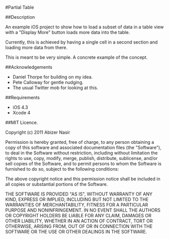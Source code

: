 #Partial Table

##Description

An example iOS project to show how to load a subset of data in a table view with a "Display More" button loads more data into the table.

Currently, this is achieved by having a single cell in a second section and loading more data from there.

This is meant to be very simple. A concrete example of the concept.

##Acknowledgements

- Daniel Thorpe for building on my idea.
- Pete Calloway for gentle nudging.
- The usual Twitter mob for looking at this.

##Requirements

- iOS 4.3
- Xcode 4

##MIT Licence.

Copyright (c) 2011 Abizer Nasir

Permission is hereby granted, free of charge, to any person obtaining a copy of this software and associated documentation files (the "Software"), to deal in the Software without restriction, including without limitation the rights to use, copy, modify, merge, publish, distribute, sublicense, and/or sell copies of the Software, and to permit persons to whom the Software is furnished to do so, subject to the following conditions:

The above copyright notice and this permission notice shall be included in all copies or substantial portions of the Software.

THE SOFTWARE IS PROVIDED "AS IS", WITHOUT WARRANTY OF ANY KIND, EXPRESS OR IMPLIED, INCLUDING BUT NOT LIMITED TO THE WARRANTIES OF MERCHANTABILITY, FITNESS FOR A PARTICULAR PURPOSE AND NONINFRINGEMENT. IN NO EVENT SHALL THE AUTHORS OR COPYRIGHT HOLDERS BE LIABLE FOR ANY CLAIM, DAMAGES OR OTHER LIABILITY, WHETHER IN AN ACTION OF CONTRACT, TORT OR OTHERWISE, ARISING FROM, OUT OF OR IN CONNECTION WITH THE SOFTWARE OR THE USE OR OTHER DEALINGS IN THE SOFTWARE.